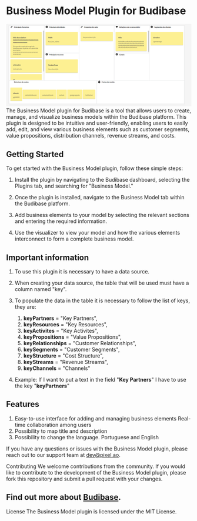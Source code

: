 # Business Model Plugin for Budibase
<img src="https://github.com/edsonpixel/budibase-businessmodel/blob/main/images/capa.png" />
The Business Model plugin for Budibase is a tool that allows users to create, manage, and visualize business models within the Budibase platform. This plugin is designed to be intuitive and user-friendly, enabling users to easily add, edit, and view various business elements such as customer segments, value propositions, distribution channels, revenue streams, and costs.

## Getting Started
To get started with the Business Model plugin, follow these simple steps:
1. Install the plugin by navigating to the Budibase dashboard, selecting the Plugins tab, and  searching for "Business Model."

2. Once the plugin is installed, navigate to the Business Model tab within the Budibase platform.
3. Add business elements to your model by selecting the relevant sections and entering the required information.
4. Use the visualizer to view your model and how the various elements interconnect to form a complete business model.

## Important information

1. To use this plugin it is necessary to have a data source.
2. When creating your data source, the table that will be used must have a column named "key".
3. To populate the data in the table it is necessary to follow the list of keys, they are:
    1. <b>keyPartners</b> = "Key Partners",
    2. <b>keyResources</b> = "Key Resources",
    3. <b>keyActivites</b> = "Key Activites",
    4. <b>keyPropositions</b> = "Value Propositions",
    5. <b>keyRelationships</b> = "Customer Relationships",
    6. <b>keySegments</b> = "Customer Segments",
    7. <b>keyStructure</b> = "Cost Structure",
    8. <b>keyStreams</b> = "Revenue Streams",
    9. <b>keyChannels</b> = "Channels"

4. Example: If I want to put a text in the field "<b>Key Partners</b>" I have to use the key "<b>keyPartners</b>"

## Features
1. Easy-to-use interface for adding and managing business elements Real-time collaboration among users
2. Possibility to map title and description
3. Possibility to change the language. Portuguese and English


If you have any questions or issues with the Business Model plugin, please reach out to our support team at dev@pixel.ao.

Contributing
We welcome contributions from the community. If you would like to contribute to the development of the Business Model plugin, please fork this repository and submit a pull request with your changes.

## Find out more about [Budibase](https://github.com/Budibase/budibase).

License
The Business Model plugin is licensed under the MIT License.
